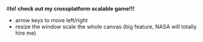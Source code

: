 #**hi! check out my crossplatform scalable game!!!**

- arrow keys to move left/right
- resize the window scale the whole canvas (big feature, NASA will totally hire me)
